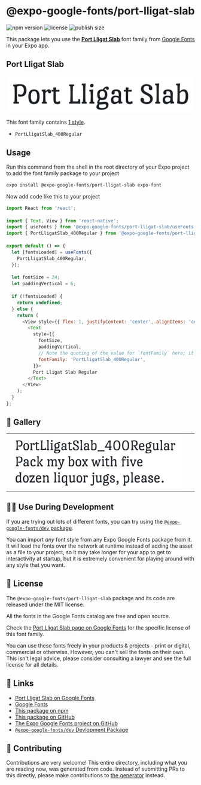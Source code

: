 # @expo-google-fonts/port-lligat-slab

![npm version](https://flat.badgen.net/npm/v/@expo-google-fonts/port-lligat-slab)
![license](https://flat.badgen.net/github/license/expo/google-fonts)
![publish size](https://flat.badgen.net/packagephobia/install/@expo-google-fonts/port-lligat-slab)

This package lets you use the [**Port Lligat Slab**](https://fonts.google.com/specimen/Port+Lligat+Slab) font family from [Google Fonts](https://fonts.google.com/) in your Expo app.

## Port Lligat Slab

![Port Lligat Slab](./font-family.png)

This font family contains [1 style](#-gallery).

- `PortLligatSlab_400Regular`

## Usage

Run this command from the shell in the root directory of your Expo project to add the font family package to your project
```sh
expo install @expo-google-fonts/port-lligat-slab expo-font
```

Now add code like this to your project
```js
import React from 'react';

import { Text, View } from 'react-native';
import { useFonts } from '@expo-google-fonts/port-lligat-slab/useFonts';
import { PortLligatSlab_400Regular } from '@expo-google-fonts/port-lligat-slab/400Regular';

export default () => {
  let [fontsLoaded] = useFonts({
    PortLligatSlab_400Regular,
  });

  let fontSize = 24;
  let paddingVertical = 6;

  if (!fontsLoaded) {
    return undefined;
  } else {
    return (
      <View style={{ flex: 1, justifyContent: 'center', alignItems: 'center' }}>
        <Text
          style={{
            fontSize,
            paddingVertical,
            // Note the quoting of the value for `fontFamily` here; it expects a string!
            fontFamily: 'PortLligatSlab_400Regular',
          }}>
          Port Lligat Slab Regular
        </Text>
      </View>
    );
  }
};

```

## 🔡 Gallery


||||
|-|-|-|
|![PortLligatSlab_400Regular](.//400Regular/PortLligatSlab_400Regular.ttf.png)||||


## 👩‍💻 Use During Development

If you are trying out lots of different fonts, you can try using the [`@expo-google-fonts/dev` package](https://github.com/freeboub/google-fonts/tree/master/font-packages/dev#readme).

You can import *any* font style from any Expo Google Fonts package from it. It will load the fonts
over the network at runtime instead of adding the asset as a file to your project, so it may take longer
for your app to get to interactivity at startup, but it is extremely convenient
for playing around with any style that you want.

## 📖 License

The `@expo-google-fonts/port-lligat-slab` package and its code are released under the MIT license.

All the fonts in the Google Fonts catalog are free and open source.

Check the [Port Lligat Slab page on Google Fonts](https://fonts.google.com/specimen/Port+Lligat+Slab) for the specific license of this font family.

You can use these fonts freely in your products & projects - print or digital, commercial or otherwise. However, you can't sell the fonts on their own. This isn't legal advice, please consider consulting a lawyer and see the full license for all details.

## 🔗 Links

- [Port Lligat Slab on Google Fonts](https://fonts.google.com/specimen/Port+Lligat+Slab)
- [Google Fonts](https://fonts.google.com/)
- [This package on npm](https://www.npmjs.com/package/@expo-google-fonts/port-lligat-slab)
- [This package on GitHub](https://github.com/freeboub/google-fonts/tree/master/font-packages/port-lligat-slab)
- [The Expo Google Fonts project on GitHub](https://github.com/freeboub/google-fonts)
- [`@expo-google-fonts/dev` Devlopment Package](https://github.com/freeboub/google-fonts/tree/master/font-packages/dev)

## 🤝 Contributing

Contributions are very welcome! This entire directory, including what you are reading now, was generated from code. Instead of submitting PRs to this directly, please make contributions to [the generator](https://github.com/freeboub/google-fonts/tree/master/packages/generator) instead.
